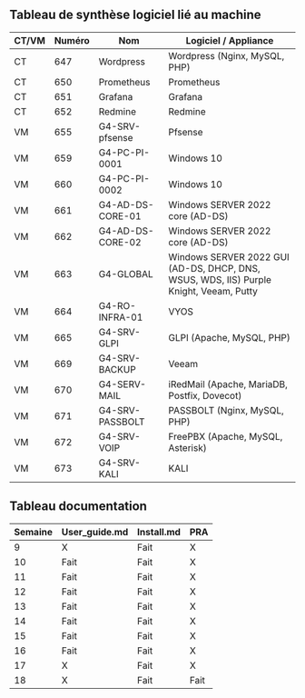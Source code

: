 
## Tableau de synthèse logiciel lié au machine

| CT/VM | Numéro | Nom              | Logiciel / Appliance                                                                   |
| ----- | ------ | ---------------- | -------------------------------------------------------------------------------------- |
| CT    | 647    | Wordpress        | Wordpress (Nginx, MySQL, PHP)                                                          |
| CT    | 650    | Prometheus       | Prometheus                                                                             |
| CT    | 651    | Grafana          | Grafana                                                                                |
| CT    | 652    | Redmine          | Redmine                                                                                |
| VM    | 655    | G4-SRV-pfsense   | Pfsense                                                                                |
| VM    | 659    | G4-PC-PI-0001    | Windows 10                                                                             |
| VM    | 660    | G4-PC-PI-0002    | Windows 10                                                                             |
| VM    | 661    | G4-AD-DS-CORE-01 | Windows SERVER 2022 core (AD-DS)                                                       |
| VM    | 662    | G4-AD-DS-CORE-02 | Windows SERVER 2022 core (AD-DS)                                                       |
| VM    | 663    | G4-GLOBAL        | Windows SERVER 2022 GUI (AD-DS, DHCP, DNS, WSUS, WDS, IIS) Purple Knight, Veeam, Putty |
| VM    | 664    | G4-RO-INFRA-01   | VYOS                                                                                   |
| VM    | 665    | G4-SRV-GLPI      | GLPI (Apache, MySQL, PHP)                                                              |
| VM    | 669    | G4-SRV-BACKUP    | Veeam                                                                                  |
| VM    | 670    | G4-SERV-MAIL     | iRedMail (Apache, MariaDB, Postfix, Dovecot)                                           |
| VM    | 671    | G4-SRV-PASSBOLT  | PASSBOLT (Nginx, MySQL, PHP)                                                           |
| VM    | 672    | G4-SRV-VOIP      | FreePBX (Apache, MySQL, Asterisk)                                                      |
| VM    | 673    | G4-SRV-KALI      | KALI                                                                                   |

## Tableau documentation
| Semaine | User_guide.md | Install.md | PRA |
| ------- | ------------- | ---------- | --- |
| 9       | X             | Fait       | X   |
| 10      | Fait          | Fait       | X   |
| 11      | Fait          | Fait       | X   |
| 12      | Fait          | Fait       | X   |
| 13      | Fait          | Fait       | X   |
| 14      | Fait          | Fait       | X   |
| 15      | Fait          | Fait       | X   |
| 16      | Fait          | Fait       | X   |
| 17      | X             | Fait       | X   |
| 18      | X             | Fait       | Fait |
